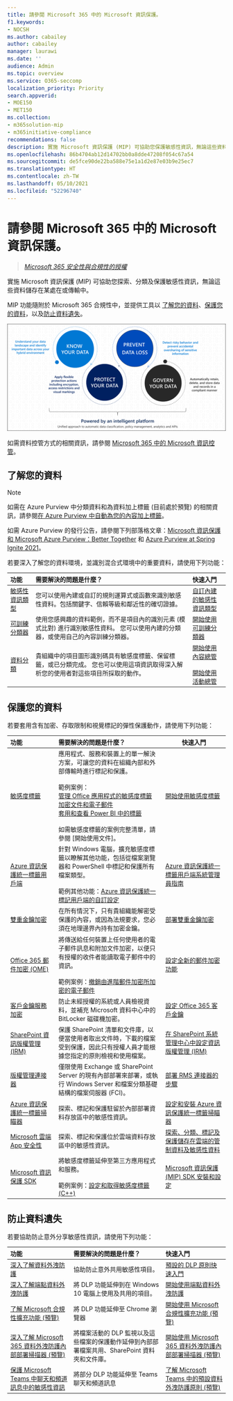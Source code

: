 ```yaml
---
title: 請參閱 Microsoft 365 中的 Microsoft 資訊保護。
f1.keywords:
- NOCSH
ms.author: cabailey
author: cabailey
manager: laurawi
ms.date: ''
audience: Admin
ms.topic: overview
ms.service: O365-seccomp
localization_priority: Priority
search.appverid:
- MOE150
- MET150
ms.collection:
- m365solution-mip
- m365initiative-compliance
recommendations: false
description: 實施 Microsoft 資訊保護 (MIP) 可協助您保護敏感性資訊，無論這些資料儲存在某處在或傳輸中。
ms.openlocfilehash: 86b4704ab12d14702bb0a8dde47208f054c67a54
ms.sourcegitcommit: de5fce90de22ba588e75e1a1d2e87e03b9e25ec7
ms.translationtype: HT
ms.contentlocale: zh-TW
ms.lasthandoff: 05/10/2021
ms.locfileid: "52296740"
---
```

# <a name="microsoft-information-protection-in-microsoft-365"></a>請參閱 Microsoft 365 中的 Microsoft 資訊保護。

>*[Microsoft 365 安全性與合規性的授權](/office365/servicedescriptions/microsoft-365-service-descriptions/microsoft-365-tenantlevel-services-licensing-guidance/microsoft-365-security-compliance-licensing-guidance)*

實施 Microsoft 資訊保護 (MIP) 可協助您探索、分類及保護敏感性資訊，無論這些資料儲存在某處在或傳輸中。

MIP 功能隨附於 Microsoft 365 合規性中，並提供工具以 [了解您的資料](#know-your-data)、[保護您的資料](#protect-your-data)，以及[防止資料遺失](#prevent-data-loss)。

![MIP 如何協助您探索、分類及保護敏感性資料的影像](../media/powered-by-intelligent-platform.png)

如需資料控管方式的相關資訊，請參閱 [Microsoft 365 中的 Microsoft 資訊控管](manage-Information-governance.md)。

## <a name="know-your-data"></a>了解您的資料

> [!NOTE]
> 如需在 Azure Purview 中分類資料和為資料加上標籤 (目前處於預覽) 的相關資訊，請參閱[在 Azure Purview 中自動為您的內容加上標籤](/azure/purview/create-sensitivity-label)。
> 
> 如需 Azure Purview 的發行公告，請參閱下列部落格文章：[Microsoft 資訊保護和 Microsoft Azure Purview：Better Together](https://techcommunity.microsoft.com/t5/microsoft-security-and/microsoft-information-protection-and-microsoft-azure-purview/ba-p/1957481) 和 [Azure Purview at Spring Ignite 2021](https://techcommunity.microsoft.com/t5/azure-purview/azure-purview-at-spring-ignite-2021/ba-p/2175919)。


若要深入了解您的資料環境，並識別混合式環境中的重要資料，請使用下列功能：
 
|功能|需要解決的問題是什麼？|快速入門|
|:------|:------------|:--------------------|
|[敏感性資訊類型](sensitive-information-type-learn-about.md)| 您可以使用內建或自訂的規則運算式或函數來識別敏感性資料。包括關鍵字、信賴等級和鄰近性的確切證據。| [自訂內建的敏感性資訊類型](customize-a-built-in-sensitive-information-type.md)|
|[可訓練分類器](classifier-learn-about.md)| 使用您感興趣的資料範例，而不是項目內的識別元素 (模式比對) 進行識別敏感性資料。 您可以使用內建的分類器，或使用自己的內容訓練分類器。| [開始使用可訓練分類器](classifier-get-started-with.md) |
|[資料分類](data-classification-overview.md) | 貴組織中的項目圖形識別碼具有敏感度標籤、保留標籤，或已分類完成。 您也可以使用這項資訊取得深入解析您的使用者對這些項目所採取的動作。 | [開始使用內容總管](data-classification-content-explorer.md)<br /><br /> [開始使用活動總管](data-classification-activity-explorer.md) |

## <a name="protect-your-data"></a>保護您的資料

若要套用含有加密、存取限制和視覺標記的彈性保護動作，請使用下列功能：

|功能|需要解決的問題是什麼？|快速入門|
|:------|:------------|---------------------|
|[敏感度標籤](sensitivity-labels.md)| 應用程式、服務和裝置上的單一解決方案，可讓您的資料在組織內部和外部傳輸時進行標記和保護。 <br /><br />範例案例： <br /> [管理 Office 應用程式的敏感度標籤](sensitivity-labels-office-apps.md)<br /> [加密文件和電子郵件](encryption-sensitivity-labels.md )<br /> [套用和查看 Power BI 中的標籤](/power-bi/admin/service-security-apply-data-sensitivity-labels) <br /><br /> 如需敏感度標籤的案例完整清單，請參閱 [開始使用文件]。|[開始使用敏感度標籤](get-started-with-sensitivity-labels.md) |
|[Azure 資訊保護統一標籤用戶端](/azure/information-protection/rms-client/aip-clientv2)| 針對 Windows 電腦，擴充敏感度標籤以瞭解其他功能，包括從檔案瀏覽器和 PowerShell 中標記和保護所有檔案類型。<br /><br /> 範例其他功能：[Azure 資訊保護統一標記用戶端的自訂設定](/azure/information-protection/rms-client/clientv2-admin-guide-customizations)| [Azure 資訊保護統一標籤用戶端系統管理員指南](/azure/information-protection/rms-client/clientv2-admin-guide)|
|[雙重金鑰加密](double-key-encryption.md)| 在所有情況下，只有貴組織能解密受保護的內容，或因為法規要求，您必須在地理邊界內持有加密金鑰。 | [部署雙重金鑰加密](double-key-encryption.md#deploy-dke)|
|[Office 365 郵件加密 (OME)](ome.md)| 將傳送給任何裝置上任何使用者的電子郵件訊息和附加文件加密，以便只有授權的收件者能讀取電子郵件中的資訊。  <br /><br />範例案例：[撤銷由進階郵件加密所加密的電子郵件](revoke-ome-encrypted-mail.md) | [設定全新的郵件加密功能](set-up-new-message-encryption-capabilities.md)|
|[客戶金鑰服務加密](customer-key-overview.md) | 防止未經授權的系統或人員檢視資料，並補充 Microsoft 資料中心中的 BitLocker 磁碟機加密。 | [設定 Office 365 客戶金鑰](customer-key-set-up.md)|
|[SharePoint 資訊版權管理 (IRM)](set-up-irm-in-sp-admin-center.md#irm-enable-sharepoint-document-libraries-and-lists)|保護 SharePoint 清單和文件庫，以便當使用者取出文件時，下載的檔案受到保護，因此只有授權人員才能根據您指定的原則檢視和使用檔案。 | [在 SharePoint 系統管理中心中設定資訊版權管理 (IRM)](set-up-irm-in-sp-admin-center.md)|
[版權管理連接器](/azure/information-protection/deploy-rms-connector) |僅限使用 Exchange 或 SharePoint Server 的現有內部部署來部署，或執行 Windows Server 和檔案分類基礎結構的檔案伺服器 (FCI)。 | [部署 RMS 連接器的步驟](/azure/information-protection/deploy-rms-connector#steps-to-deploy-the-rms-connector)
|[Azure 資訊保護統一標籤掃瞄器](/azure/information-protection/deploy-aip-scanner)| 探索、標記和保護駐留於內部部署資料存放區中的敏感性資訊。 | [設定和安裝 Azure 資訊保護統一標籤掃瞄器](/azure/information-protection/deploy-aip-scanner-configure-install)|
|[Microsoft 雲端 App 安全性](/cloud-app-security/what-is-cloud-app-security)| 探索、標記和保護位於雲端資料存放區中的敏感性資訊。 | [探索、分類、標記及保護儲存在雲端的管制資料及敏感性資料](/cloud-app-security/best-practices#discover-classify-label-and-protect-regulated-and-sensitive-data-stored-in-the-cloud)|
|[Microsoft 資訊保護 SDK](/information-protection/develop/overview#microsoft-information-protection-sdk)|將敏感度標籤延伸至第三方應用程式和服務。  <br /><br /> 範例案例：[設定和取得敏感度標籤 (C++)](/information-protection/develop/quick-file-set-get-label-cpp) |[Microsoft 資訊保護 (MIP) SDK 安裝和設定](/information-protection/develop/setup-configure-mip)|


## <a name="prevent-data-loss"></a>防止資料遺失

若要協助防止意外分享敏感性資訊，請使用下列功能：


|功能|需要解決的問題是什麼？|快速入門|
|:------|:------------|:---------------------|
|[深入了解資料外洩防護](dlp-learn-about-dlp.md)| 協助防止意外共用敏感性項目。 | [預設的 DLP 原則快速入門](get-started-with-the-default-dlp-policy.md)|
|[深入了解端點資料外洩防護](endpoint-dlp-learn-about.md)| 將 DLP 功能延伸到在 Windows 10 電腦上使用及共用的項目。 | [開始使用端點資料外洩防護](endpoint-dlp-getting-started.md)|
|[了解 Microsoft 合規性擴充功能 (預覽)](dlp-chrome-learn-about.md) | 將 DLP 功能延伸至 Chrome 瀏覽器 | [開始使用 Microsoft 合規性擴充功能 (預覽)](dlp-chrome-get-started.md)|
|[深入了解 Microsoft 365 資料外洩防護內部部署掃描器 (預覽)](dlp-on-premises-scanner-learn.md)|將檔案活動的 DLP 監視以及這些檔案的保護動作延伸到內部部署檔案共用、SharePoint 資料夾和文件庫。|[開始使用 Microsoft 365 資料外洩防護內部部署掃描器 (預覽)](dlp-on-premises-scanner-get-started.md)|
|[保護 Microsoft Teams 中聊天和頻道訊息中的敏感性資訊](dlp-microsoft-teams.md) | 將部分 DLP 功能延伸至 Teams 聊天和頻道訊息 | [了解 Microsoft Teams 中的預設資料外洩防護原則 (預覽)](dlp-teams-default-policy.md)|
